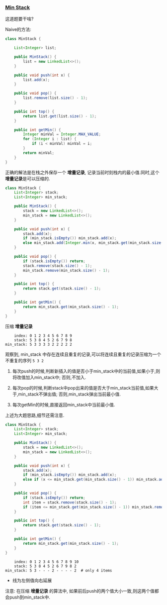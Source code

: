 ### [Min Stack](https://leetcode.com/problems/min-stack/description/)

这道题要干啥?

Naive的方法:

```Java
class MinStack {

    List<Integer> list;

    public MinStack() {
        list = new LinkedList<>();
    }

    public void push(int x) {
        list.add(x);
    }

    public void pop() {
        list.remove(list.size() - 1);
    }

    public int top() {
        return list.get(list.size() - 1);
    }

    public int getMin() {
        Integer minVal = Integer.MAX_VALUE;
        for (Integer i : list) {
            if (i < minVal) minVal = i;
        }
        return minVal;
    }
}
```

正确的解法是在栈之外保存一个 **增量记录**, 记录当前时刻栈内的最小值.同时,这个 **增量记录**是可以压缩的.

```Java
class MinStack {
    List<Integer> stack;
    List<Integer> min_stack;

    public MinStack() {
        stack = new LinkedList<>();
        min_stack = new LinkedList<>();
    }

    public void push(int x) {
        stack.add(x);
        if (min_stack.isEmpty()) min_stack.add(x);
        else min_stack.add(Integer.min(x, min_stack.get(min_stack.size() - 1)));
    }

    public void pop() {
        if (stack.isEmpty()) return;
        stack.remove(stack.size() - 1);
        min_stack.remove(min_stack.size() - 1);
    }

    public int top() {
        return stack.get(stack.size() - 1);
    }

    public int getMin() {
        return min_stack.get(min_stack.size() - 1);
    }
}
```

压缩 **增量记录**

```
    index: 0 1 2 3 4 5 6 7 8 9
    stack: 5 3 8 4 5 2 6 7 9 8
min_stack: 5 3 3 3 3 2 2 2 2 2
```

观察到, min_stack 中存在连续且重复的记录,可以将连续且重复的记录压缩为一个不重复的序列 ```5 3 2```

1. 每次push的时候,判断新插入的值是否小于min_stack中的当前值,如果小于,则将改值加入min_stack中;
否则,不加入.

2. 每次pop的时候,判断stack中pop出来的值是否大于min_stack当前值,如果大于,min_stack不弹出值;
否则,min_stack弹出当前最小值.

3. 每次getMin的时候,直接返回min_stack中当前最小值.

上述为大题思路,细节还需注意.


```Java
class MinStack {
    List<Integer> stack;
    List<Integer> min_stack;

    public MinStack() {
        stack = new LinkedList<>();
        min_stack = new LinkedList<>();
    }

    public void push(int x) {
        stack.add(x);
        if (min_stack.isEmpty()) min_stack.add(x);
        else if (x <= min_stack.get(min_stack.size() - 1)) min_stack.add(x);
    }

    public void pop() {
        if (stack.isEmpty()) return;
        int item = stack.remove(stack.size() - 1);
        if (item <= min_stack.get(min_stack.size() - 1)) min_stack.remove(min_stack.size() - 1);
    }

    public int top() {
        return stack.get(stack.size() - 1);
    }

    public int getMin() {
        return min_stack.get(min_stack.size() - 1);
    }
}
```


```
    index: 0 1 2 3 4 5 6 7 8 9 10
    stack: 5 3 8 4 5 2 6 7 9 8 2
min_stack: 5 3 - - - 2 - - - - 2  # only 4 items
```

- 线为左侧值向右延展

注意: 在压缩 **增量记录** 的算法中, 如果前后push的两个值大小一致,则这两个值都会push到min_stack中.
